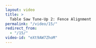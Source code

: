 ```yaml
---
layout: video
title: >
  Table Saw Tune-Up 2: Fence Alignment
permalink: "/video/15/"
redirect_from:
  - "/15/"
video-id: "eXt9AW7ZhoM"
---
```

